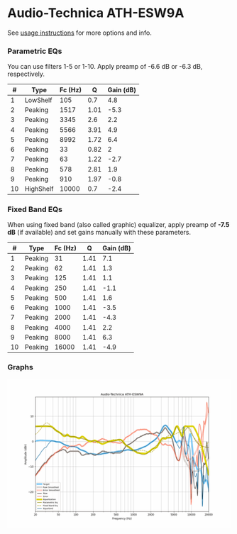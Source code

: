# Audio-Technica ATH-ESW9A
See [usage instructions](https://github.com/jaakkopasanen/AutoEq#usage) for more options and info.

### Parametric EQs
You can use filters 1-5 or 1-10. Apply preamp of -6.6 dB or -6.3 dB, respectively.

|   # | Type      |   Fc (Hz) |    Q |   Gain (dB) |
|-----|-----------|-----------|------|-------------|
|   1 | LowShelf  |       105 | 0.7  |         4.8 |
|   2 | Peaking   |      1517 | 1.01 |        -5.3 |
|   3 | Peaking   |      3345 | 2.6  |         2.2 |
|   4 | Peaking   |      5566 | 3.91 |         4.9 |
|   5 | Peaking   |      8992 | 1.72 |         6.4 |
|   6 | Peaking   |        33 | 0.82 |         2   |
|   7 | Peaking   |        63 | 1.22 |        -2.7 |
|   8 | Peaking   |       578 | 2.81 |         1.9 |
|   9 | Peaking   |       910 | 1.97 |        -0.8 |
|  10 | HighShelf |     10000 | 0.7  |        -2.4 |

### Fixed Band EQs
When using fixed band (also called graphic) equalizer, apply preamp of **-7.5 dB** (if available) and set gains manually with these parameters.

|   # | Type    |   Fc (Hz) |    Q |   Gain (dB) |
|-----|---------|-----------|------|-------------|
|   1 | Peaking |        31 | 1.41 |         7.1 |
|   2 | Peaking |        62 | 1.41 |         1.3 |
|   3 | Peaking |       125 | 1.41 |         1.1 |
|   4 | Peaking |       250 | 1.41 |        -1.1 |
|   5 | Peaking |       500 | 1.41 |         1.6 |
|   6 | Peaking |      1000 | 1.41 |        -3.5 |
|   7 | Peaking |      2000 | 1.41 |        -4.3 |
|   8 | Peaking |      4000 | 1.41 |         2.2 |
|   9 | Peaking |      8000 | 1.41 |         6.3 |
|  10 | Peaking |     16000 | 1.41 |        -4.9 |

### Graphs
![](./Audio-Technica%20ATH-ESW9A.png)
